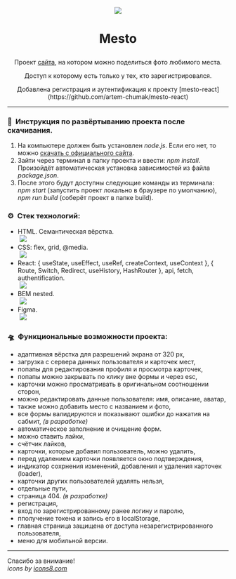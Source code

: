 <p align="center"><img src="https://img.icons8.com/office/100/000000/palm-scan.png"/></p>  

# <p align="center">Mesto</p>

<p align="center">Проект <a href="https://artem-chumak.github.io/react-mesto-auth/">сайта</a>, на котором можно поделиться фото любимого места.</p>  
<p align="center">Доступ к которому есть только у тех, кто зарегистрировался.</p>
<p align="center">Добавлена регистрация и аутентификация к проекту [mesto-react](https://github.com/artem-chumak/mesto-react)</p>

---
### 🧭  Инструкция по развёртыванию проекта после скачивания.

1. На компьютере должен быть установлен *node.js*. Если его нет, то можно [скачать с официального сайта](https://nodejs.org/en/download/).
2. Зайти через терминал в папку проекта и ввести: *npm install*. Произойдёт автоматическая установка зависимостей из файла *package.json*.
3. После этого будут доступны следующие команды из терминала: *npm start* (запустить проект локально в браузере по умолчанию), *npm run build* (соберёт проект в папке build).

### ⚙️  Стек технологий:

- HTML. Семантическая вёрстка.  
 <img src="https://img.icons8.com/color/36/000000/html-5--v1.png"/>  
- CSS: flex, grid, @media.  
 <img src="https://img.icons8.com/color/36/000000/css3.png"/>  
- React: { useState, useEffect, useRef, createContext, useContext }, { Route, Switch, Redirect, useHistory, HashRouter }, api, fetch, authentification.  
 <img src="https://img.icons8.com/office/34/000000/react.png"/>  
- BEM nested.  
 <img src="https://img.icons8.com/fluency/36/000000/plugin.png"/>  
- Figma.  
 <img src="https://img.icons8.com/color/32/000000/figma--v1.png"/>  

### 🛸  Функциональные возможности проекта:

- адаптивная вёрстка для разрешений экрана от 320 px,
- загрузка с сервера данных пользователя и карточек мест,
- попапы для редактирования профиля и просмотра карточек,
- попапы можно закрывать по клику вне формы и через esc,
- карточки можно просматривать в оригинальном соотношении сторон,
- можно редактировать данные пользователя: имя, описание, аватар,
- также можно добавить место с названием и фото,
- все формы валидируются и показывают ошибки до нажатия на сабмит, _(в разработке)_
- автоматическое заполнение и очищение форм.
- можно ставить лайки,
- счётчик лайков,
- карточки, которые добавил пользователь, можно удалить,
- перед удалением карточки появляется окно подтверждения, 
- индикатор сохрнения изменений, добавления и удаления карточек (loader),
- карточки других пользователей удалять нельзя,  
- отдельные пути,
- страница 404. _(в разработке)_
- регистрация,
- вход по зарегистрированному ранее логину и паролю,
- пполучение токена и запись его в localStorage,
- главная страница защищена от доступа незарегистрированного пользователя,
- меню для мобильной версии.

---
Спасибо за внимание!  
_icons by [icons8.com](https://icons8.com/)_
